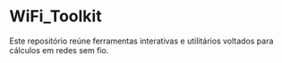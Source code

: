 # WiFi_Toolkit
Este repositório reúne ferramentas interativas e utilitários voltados para cálculos em redes sem fio.
